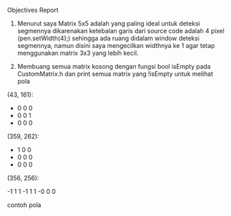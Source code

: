 Objectives Report

1. Menurut saya Matrix 5x5 adalah yang paling ideal untuk deteksi segmennya dikarenakan ketebalan garis dari source code adalah 4 pixel (pen.setWidth(4);) sehingga ada ruang didalam window deteksi segmennya, namun disini saya mengecilkan widthnya ke 1 agar tetap menggunakan matrix 3x3 yang lebih kecil.

2. Membuang semua matrix kosong dengan fungsi bool isEmpty pada CustomMatrix.h
dan print semua matrix yang !isEmpty untuk melihat pola

(43, 161):

- 0 0 0 
- 0 0 1 
- 0 0 0 

(359, 262):

- 1 0 0 
- 0 0 0 
- 0 0 0 

(356, 256):

-1 1 1 
-1 1 1 
-0 0 0 

contoh pola





